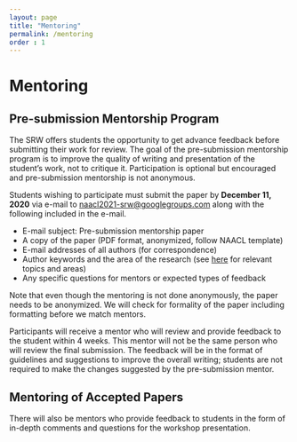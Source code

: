 ```yaml
---
layout: page
title: "Mentoring"
permalink: /mentoring
order : 1
---
```

# Mentoring

## Pre-submission Mentorship Program
The SRW offers students the opportunity to get advance feedback before submitting their work for review. The goal of the pre-submission mentorship program is to improve the quality of writing and presentation of the student’s work, not to critique it. Participation is optional but encouraged and pre-submission mentorship is not anonymous.

Students wishing to participate must submit the paper by __December 11, 2020__ via e-mail to [naacl2021-srw@googlegroups.com](mailto:naacl2021-srw@googlegroups.com) along with the following included in the e-mail.

- E-mail subject: Pre-submission mentorship paper
- A copy of the paper (PDF format, anonymized, follow NAACL template)
- E-mail addresses of all authors (for correspondence)
- Author keywords and the area of the research (see [here](https://2021.naacl.org/calls/papers/) for relevant topics and areas)
- Any specific questions for mentors or expected types of feedback

Note that even though the mentoring is not done anonymously, the paper needs to be anonymized. We will check for formality of the paper including formatting before we match mentors.

Participants will receive a mentor who will review and provide feedback to the student within 4 weeks. This mentor will not be the same person who will review the final submission. The feedback will be in the format of guidelines and suggestions to improve the overall writing; students are not required to make the changes suggested by the pre-submission mentor.

## Mentoring of Accepted Papers

There will also be mentors who provide feedback to students in the form of in-depth comments and questions for the workshop presentation.


